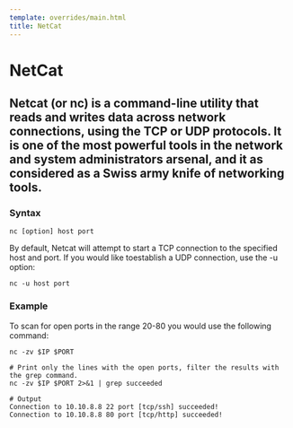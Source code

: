 ```yaml
---
template: overrides/main.html
title: NetCat
---
```


# NetCat
## Netcat (or nc) is a command-line utility that reads and writes data across network connections, using the TCP or UDP protocols. It is one of the most powerful tools in the network and system administrators arsenal, and it as considered as a Swiss army knife of networking tools.

### Syntax
```shell
nc [option] host port
```

By default, Netcat will attempt to start a TCP connection to the specified host and port. If you would like toestablish a UDP connection, use the -u option:
```shell
nc -u host port
```

### Example
To scan for open ports in the range 20-80 you would use the following command:
```shell
nc -zv $IP $PORT

# Print only the lines with the open ports, filter the results with the grep command.
nc -zv $IP $PORT 2>&1 | grep succeeded

# Output
Connection to 10.10.8.8 22 port [tcp/ssh] succeeded!
Connection to 10.10.8.8 80 port [tcp/http] succeeded!
```

###
